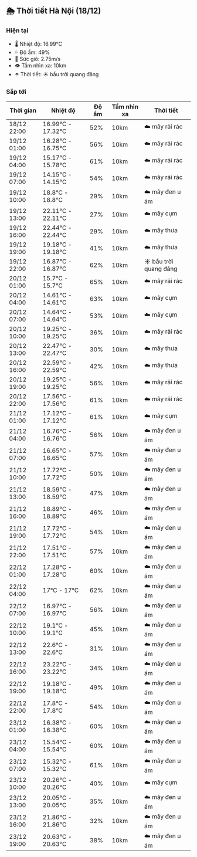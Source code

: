 ## 🌦️ Thời tiết Hà Nội (18/12)

### Hiện tại

- 🌡️ Nhiệt độ: 16.99℃
- 💦 Độ ẩm: 49%
- 💨 Sức gió: 2.75m/s
- 👁️ Tầm nhìn xa: 10km
- ☂️ Thời tiết: ☀️ bầu trời quang đãng

### Sắp tới

| Thời gian | Nhiệt độ | Độ ẩm | Tầm nhìn xa | Thời tiết |
| --- | --- | --- | --- | --- |
| 18/12 22:00 | 16.99℃ - 17.32℃ | 52% | 10km | ☁️ mây rải rác |
| 19/12 01:00 | 16.28℃ - 16.75℃ | 56% | 10km | ☁️ mây rải rác |
| 19/12 04:00 | 15.17℃ - 15.78℃ | 61% | 10km | ☁️ mây rải rác |
| 19/12 07:00 | 14.15℃ - 14.15℃ | 54% | 10km | ☁️ mây rải rác |
| 19/12 10:00 | 18.8℃ - 18.8℃ | 29% | 10km | ☁️ mây đen u ám |
| 19/12 13:00 | 22.11℃ - 22.11℃ | 27% | 10km | ☁️ mây cụm |
| 19/12 16:00 | 22.44℃ - 22.44℃ | 29% | 10km | ☁️ mây thưa |
| 19/12 19:00 | 19.18℃ - 19.18℃ | 41% | 10km | ☁️ mây thưa |
| 19/12 22:00 | 16.87℃ - 16.87℃ | 62% | 10km | ☀️ bầu trời quang đãng |
| 20/12 01:00 | 15.7℃ - 15.7℃ | 65% | 10km | ☁️ mây rải rác |
| 20/12 04:00 | 14.61℃ - 14.61℃ | 63% | 10km | ☁️ mây cụm |
| 20/12 07:00 | 14.64℃ - 14.64℃ | 53% | 10km | ☁️ mây cụm |
| 20/12 10:00 | 19.25℃ - 19.25℃ | 36% | 10km | ☁️ mây rải rác |
| 20/12 13:00 | 22.47℃ - 22.47℃ | 30% | 10km | ☁️ mây thưa |
| 20/12 16:00 | 22.59℃ - 22.59℃ | 42% | 10km | ☁️ mây thưa |
| 20/12 19:00 | 19.25℃ - 19.25℃ | 56% | 10km | ☁️ mây rải rác |
| 20/12 22:00 | 17.56℃ - 17.56℃ | 61% | 10km | ☁️ mây rải rác |
| 21/12 01:00 | 17.12℃ - 17.12℃ | 61% | 10km | ☁️ mây cụm |
| 21/12 04:00 | 16.76℃ - 16.76℃ | 56% | 10km | ☁️ mây đen u ám |
| 21/12 07:00 | 16.65℃ - 16.65℃ | 57% | 10km | ☁️ mây đen u ám |
| 21/12 10:00 | 17.72℃ - 17.72℃ | 50% | 10km | ☁️ mây đen u ám |
| 21/12 13:00 | 18.59℃ - 18.59℃ | 47% | 10km | ☁️ mây đen u ám |
| 21/12 16:00 | 18.89℃ - 18.89℃ | 46% | 10km | ☁️ mây đen u ám |
| 21/12 19:00 | 17.72℃ - 17.72℃ | 54% | 10km | ☁️ mây đen u ám |
| 21/12 22:00 | 17.51℃ - 17.51℃ | 57% | 10km | ☁️ mây đen u ám |
| 22/12 01:00 | 17.28℃ - 17.28℃ | 60% | 10km | ☁️ mây đen u ám |
| 22/12 04:00 | 17℃ - 17℃ | 62% | 10km | ☁️ mây đen u ám |
| 22/12 07:00 | 16.97℃ - 16.97℃ | 56% | 10km | ☁️ mây đen u ám |
| 22/12 10:00 | 19.1℃ - 19.1℃ | 45% | 10km | ☁️ mây đen u ám |
| 22/12 13:00 | 22.6℃ - 22.6℃ | 31% | 10km | ☁️ mây đen u ám |
| 22/12 16:00 | 23.22℃ - 23.22℃ | 34% | 10km | ☁️ mây đen u ám |
| 22/12 19:00 | 19.18℃ - 19.18℃ | 49% | 10km | ☁️ mây đen u ám |
| 22/12 22:00 | 17.8℃ - 17.8℃ | 54% | 10km | ☁️ mây đen u ám |
| 23/12 01:00 | 16.38℃ - 16.38℃ | 60% | 10km | ☁️ mây đen u ám |
| 23/12 04:00 | 15.54℃ - 15.54℃ | 60% | 10km | ☁️ mây đen u ám |
| 23/12 07:00 | 15.32℃ - 15.32℃ | 61% | 10km | ☁️ mây đen u ám |
| 23/12 10:00 | 20.26℃ - 20.26℃ | 40% | 10km | ☁️ mây cụm |
| 23/12 13:00 | 20.05℃ - 20.05℃ | 35% | 10km | ☁️ mây đen u ám |
| 23/12 16:00 | 21.86℃ - 21.86℃ | 32% | 10km | ☁️ mây đen u ám |
| 23/12 19:00 | 20.63℃ - 20.63℃ | 38% | 10km | ☁️ mây đen u ám |
